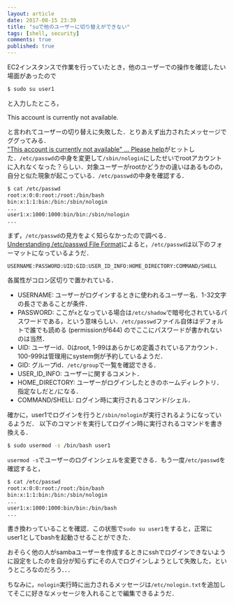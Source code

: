 ```yaml
---
layout: article
date: 2017-08-15 23:39
title: "suで他のユーザーに切り替えができない"
tags: [shell, security]
comments: true
published: true
---
```


EC2インスタンスで作業を行っていたとき，他のユーザーでの操作を確認したい場面があったので

```sh
$ sudo su user1
```

と入力したところ，

This account is currently not available.

と言われてユーザーの切り替えに失敗した．とりあえず出力されたメッセージでググってみる．  
["This account is currently not available" ... Please help](https://www.centos.org/forums/viewtopic.php?t=56978)がヒットした．`/etc/passwd`の中身を変更して`/sbin/nologin`にしたせいでrootアカウントに入れなくなった？らしい．対象ユーザーがrootかどうかの違いはあるものの，自分と似た現象が起こっている．`/etc/passwd`の中身を確認する．

```sh
$ cat /etc/passwd
root:x:0:0:root:/root:/bin/bash
bin:x:1:1:bin:/bin:/sbin/nologin
...
user1:x:1000:1000:bin/bin:/sbin/nologin
...
```

まず，`/etc/passwd`の見方をよく知らなかったので調べる．  
[Understanding /etc/passwd File Format](https://www.cyberciti.biz/faq/understanding-etcpasswd-file-format/)によると，`/etc/passwd`は以下のフォーマットになっているようだ．  

```
USERNAME:PASSWORD:UID:GID:USER_ID_INFO:HOME_DIRECTORY:COMMAND/SHELL
```

各属性がコロン区切りで置かれている．
- USERNAME: ユーザーがログインするときに使われるユーザー名．1-32文字の長さであることが条件．
- PASSWORD: ここが`x`となっている場合は`/etc/shadow`で暗号化されているパスワードである，という意味らしい．`/etc/passwd`ファイル自体はデフォルトで誰でも読める (permissionが644) のでここにパスワードが書かれないのは当然．
- UID: ユーザーid．0はroot, 1-99はあらかじめ定義されているアカウント．100-999は管理用にsystem側が予約しているようだ．
- GID: グループid．`/etc/group`で一覧を確認できる．
- USER_ID_INFO: ユーザーに関するコメント．
- HOME_DIRECTORY: ユーザーがログインしたときのホームディレクトリ．指定なしだと`/`になる．
- COMMAND/SHELL: ログイン時に実行されるコマンド/シェル．


確かに，user1でログインを行うと`/sbin/nologin`が実行されるようになっているようだ．
以下のコマンドを実行してログイン時に実行されるコマンドを書き換える．

```sh
$ sudo usermod -s /bin/bash user1
```

`usermod -s`でユーザーのログインシェルを変更できる．もう一度`/etc/passwd`を確認すると，

```sh
$ cat /etc/passwd
root:x:0:0:root:/root:/bin/bash
bin:x:1:1:bin:/bin:/sbin/nologin
...
user1:x:1000:1000:bin/bin:/bin/bash
...
```

書き換わっていることを確認．この状態で`sudo su user1`をすると，正常にuser1としてbashを起動させることができた．

おそらく他の人がsambaユーザーを作成するときにsshでログインできないように設定をしたのを自分が知らずにその人でログインしようとして失敗した，というところなのだろう．．．

ちなみに，`nologin`実行時に出力されるメッセージは`/etc/nologin.txt`を追加してそこに好きなメッセージを入れることで編集できるようだ．
